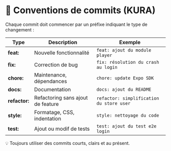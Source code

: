 # 🧱 Conventions de commits (KURA)

Chaque commit doit commencer par un préfixe indiquant le type de changement :

| Type | Description | Exemple |
|------|--------------|----------|
| **feat:** | Nouvelle fonctionnalité | `feat: ajout du module player` |
| **fix:** | Correction de bug | `fix: résolution du crash au login` |
| **chore:** | Maintenance, dépendances | `chore: update Expo SDK` |
| **docs:** | Documentation | `docs: ajout du README` |
| **refactor:** | Refactoring sans ajout de feature | `refactor: simplification du store user` |
| **style:** | Formatage, CSS, indentation | `style: nettoyage du code` |
| **test:** | Ajout ou modif de tests | `test: ajout du test e2e login` |

💡 Toujours utiliser des commits courts, clairs et au présent.